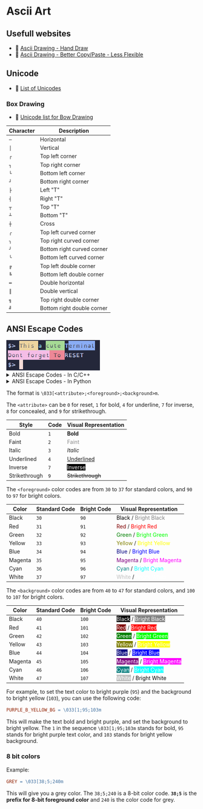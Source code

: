 # Ascii Art

## Usefull websites

- 🔗 [Ascii Drawing - Hand Draw](https://fsymbols.com/draw/)
- 🔗 [Ascii Drawing - Better Copy/Paste - Less Flexible](https://asciiflow.com/#/)

## Unicode

- 🔗 [List of Unicodes](https://symbl.cc/en/unicode/table/)

### Box Drawing

- :toolbox: [Unicode list for Bow Drawing](https://symbl.cc/en/unicode/blocks/box-drawing/)

| Character | Description |
| --------- | ----------- |
| `─`       | Horizontal  |
| `│`       | Vertical    |
| `┌`       | Top left corner |
| `┐`       | Top right corner |
| `└`       | Bottom left corner |
| `┘`       | Bottom right corner |
| `├`       | Left "T" |
| `┤`       | Right "T" |
| `┬`       | Top "T" |
| `┴`       | Bottom "T" |
| `┼`       | Cross |
| `╭`       | Top left curved corner |
| `╮`       | Top right curved corner |
| `╯`       | Bottom right curved corner |
| `╰`       | Bottom left curved corner |
| `╔`       | Top left double corner |
| `╚`       | Bottom left double corner |
| `═`       | Double horizontal |
| `║`       | Double vertical |
| `╗`       | Top right double corner |
| `╝`       | Bottom right double corner |

## ANSI Escape Codes

<img src="./Media/ANSI-color.png" title="ANSI color in a shell">

<details>
  <summary>ANSI Escape Codes - In C/C++</summary>

In C language: 
- [Download this header](https://raw.githubusercontent.com/Tablerase/42_Projects/main/Notes/color.h)
- Include it in your project with `#include "color.h"`

```c
#include "path/to/color.h"
```
Usage:

```c
printf("%sHello World%s\n", RED, RESET);
```

Example (above picture):

```cpp
std::cout
    << YELB << "This " << RESET << UCYN << "a " << RESET 
    << GRNB << "cute " << RESET << BBLU << "T" << RESET << BLUB <<  "erminal\n"
    << MAGB << "Dont forget" << REDB << " To " << RESET << "RESET\n";
```

</details>

<details>
  <summary>ANSI Escape Codes - In Python</summary>

In a Python Function:

```python
def get_color(color_symbol: str) -> str:
  """
  Find ANSI color from a Specified symbol

  :param color_symbol: Symbol corresponding a wanted ANSI color code
  :type color_symbol: str

  :return ANSI code: String code to enable terminal color,
  returns an empty str if symbol code not found
  """
  colors = {
    "BLK": "\033[0;30m",
    "RED": "\033[0;31m",
    "GRN": "\033[0;32m",
    "YEL": "\033[0;33m",
    "BLU": "\033[0;34m",
    "MAG": "\033[0;35m",
    "CYN": "\033[0;36m",
    "WHT": "\033[0;37m",
    "BBLK": "\033[1;30m",
    "BRED": "\033[1;31m",
    "BGRN": "\033[1;32m",
    "BYEL": "\033[1;33m",
    "BBLU": "\033[1;34m",
    "BMAG": "\033[1;35m",
    "BCYN": "\033[1;36m",
    "BWHT": "\033[1;37m",
    "UBLK": "\033[4;30m",
    "URED": "\033[4;31m",
    "UGRN": "\033[4;32m",
    "UYEL": "\033[4;33m",
    "UBLU": "\033[4;34m",
    "UMAG": "\033[4;35m",
    "UCYN": "\033[4;36m",
    "UWHT": "\033[4;37m",
    "BLKB": "\033[40m",
    "REDB": "\033[41m",
    "GRNB": "\033[42m",
    "YELB": "\033[43m",
    "BLUB": "\033[44m",
    "MAGB": "\033[45m",
    "CYNB": "\033[46m",
    "WHTB": "\033[47m",
    "GRAYB": "\033[100m",
    "BLKHB": "\033[0;100m",
    "REDHB": "\033[0;101m",
    "GRNHB": "\033[0;102m",
    "YELHB": "\033[0;103m",
    "BLUHB": "\033[0;104m",
    "MAGHB": "\033[0;105m",
    "CYNHB": "\033[0;106m",
    "WHTHB": "\033[0;107m",
    "HBLK": "\033[0;90m",
    "HRED": "\033[0;91m",
    "HGRN": "\033[0;92m",
    "HYEL": "\033[0;93m",
    "HBLU": "\033[0;94m",
    "HMAG": "\033[0;95m",
    "HCYN": "\033[0;96m",
    "HWHT": "\033[0;97m",
    "BHBLK": "\033[1;90m",
    "BHRED": "\033[1;91m",
    "BHGRN": "\033[1;92m",
    "BHYEL": "\033[1;93m",
    "BHBLU": "\033[1;94m",
    "BHMAG": "\033[1;95m",
    "BHCYN": "\033[1;96m",
    "BHWHT": "\033[1;97m",
    "RESET": "\033[0m"
  }
  return colors.get(color_symbol, "")
```

</details>


The format is `\033[<attribute>;<foreground>;<background>m`.

The `<attribute>` can be `0` for reset, `1` for bold, `4` for underline, `7` for inverse, `8` for concealed, and `9` for strikethrough.

| Style         | Code     | Visual Representation |
| ------------- | -------- | --------------------- |
| Bold          | `1`      | <span style="font-weight: bold;">Bold</span> |
| Faint         | `2`      | <span style="opacity: 0.5;">Faint</span> |
| Italic        | `3`      | <span style="font-style: italic;">Italic</span> |
| Underlined    | `4`      | <span style="text-decoration: underline;">Underlined</span> |
| Inverse       | `7`      | <span style="background-color: black; color: white;">Inverse</span> |
| Strikethrough | `9`      | <span style="text-decoration: line-through;">Strikethrough</span> |

The `<foreground>` color codes are from `30` to `37` for standard colors, and `90` to `97` for bright colors.

| Color         | Standard Code | Bright Code | Visual Representation |
| ------------- | ------------- | ----------- | --------------------- |
| Black         | `30`          | `90`        | <span style="color: #000000;">Black</span> / <span style="color: #808080;">Bright Black</span> |
| Red           | `31`          | `91`        | <span style="color: #800000;">Red</span> / <span style="color: #ff0000;">Bright Red</span> |
| Green         | `32`          | `92`        | <span style="color: #008000;">Green</span> / <span style="color: #00ff00;">Bright Green</span> |
| Yellow        | `33`          | `93`        | <span style="color: #808000;">Yellow</span> / <span style="color: #ffff00;">Bright Yellow</span> |
| Blue          | `34`          | `94`        | <span style="color: #000080;">Blue</span> / <span style="color: #0000ff;">Bright Blue</span> |
| Magenta       | `35`          | `95`        | <span style="color: #800080;">Magenta</span> / <span style="color: #ff00ff;">Bright Magenta</span> |
| Cyan          | `36`          | `96`        | <span style="color: #008080;">Cyan</span> / <span style="color: #00ffff;">Bright Cyan</span> |
| White         | `37`          | `97`        | <span style="color: #c0c0c0;">White</span> / <span style="color: #ffffff;">Bright White</span> |

The `<background>` color codes are from `40` to `47` for standard colors, and `100` to `107` for bright colors.

| Color         | Standard Code | Bright Code | Visual Representation |
| ------------- | ------------- | ----------- | --------------------- |
| Black         | `40`          | `100`       | <span style="background-color: #000000; color: #ffffff;">Black</span> / <span style="background-color: #808080; color: #ffffff;">Bright Black</span> |
| Red           | `41`          | `101`       | <span style="background-color: #800000; color: #ffffff;">Red</span> / <span style="background-color: #ff0000; color: #ffffff;">Bright Red</span> |
| Green         | `42`          | `102`       | <span style="background-color: #008000; color: #ffffff;">Green</span> / <span style="background-color: #00ff00; color: #ffffff;">Bright Green</span> |
| Yellow        | `43`          | `103`       | <span style="background-color: #808000; color: #ffffff;">Yellow</span> / <span style="background-color: #ffff00; color: #ffffff;">Bright Yellow</span> |
| Blue          | `44`          | `104`       | <span style="background-color: #000080; color: #ffffff;">Blue</span> / <span style="background-color: #0000ff; color: #ffffff;">Bright Blue</span> |
| Magenta       | `45`          | `105`       | <span style="background-color: #800080; color: #ffffff;">Magenta</span> / <span style="background-color: #ff00ff; color: #ffffff;">Bright Magenta</span> |
| Cyan          | `46`          | `106`       | <span style="background-color: #008080; color: #ffffff;">Cyan</span> / <span style="background-color: #00ffff; color: #ffffff;">Bright Cyan</span> |
| White         | `47`          | `107`       | <span style="background-color: #c0c0c0; color: #ffffff;">White</span> / <span style="background-color: #ffffff; color: #000000;">Bright White</span> |

For example, to set the text color to bright purple (`95`) and the background to bright yellow (`103`), you can use the following code:

```makefile
PURPLE_B_YELLOW_BG = \033[1;95;103m
```

This will make the text bold and bright purple, and set the background to bright yellow. The `1` in the sequence `\033[1;95;103m` stands for bold, `95` stands for bright purple text color, and `103` stands for bright yellow background.

### 8 bit colors

Example:

```makefile
GREY = \033[38;5;240m
```

This will give you a grey color. The `38;5;240` is a 8-bit color code. **`38;5`** is the **prefix for 8-bit foreground color** and `240` is the color code for grey.
